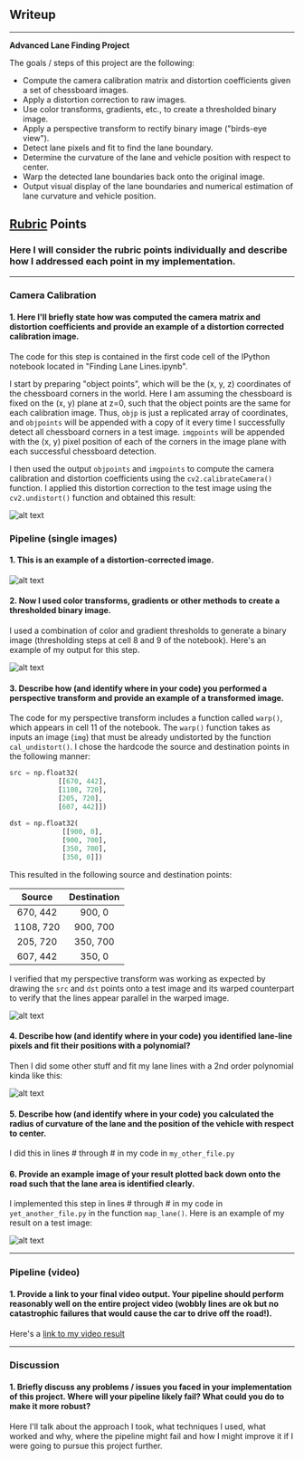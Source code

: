 ## Writeup

---

**Advanced Lane Finding Project**

The goals / steps of this project are the following:

* Compute the camera calibration matrix and distortion coefficients given a set of chessboard images.
* Apply a distortion correction to raw images.
* Use color transforms, gradients, etc., to create a thresholded binary image.
* Apply a perspective transform to rectify binary image ("birds-eye view").
* Detect lane pixels and fit to find the lane boundary.
* Determine the curvature of the lane and vehicle position with respect to center.
* Warp the detected lane boundaries back onto the original image.
* Output visual display of the lane boundaries and numerical estimation of lane curvature and vehicle position.

[//]: # (Image References)

[image1]: ./output_images/undistorted.png "Undistorted"
[image1_1]: ./output_images/undistorted_camera.png "Undistorted Camera"
[image2]: ./output_images/thresholds.png "Thresholds"
[image3]: ./output_images/binary_combo_example.jpg "Binary Example"
[image4]: ./output_images/warped.png "Warp Example"
[image5]: ./output_images/lines_detect.png "Lines Detect"
[image6]: ./output_images/result_image.png "Output"
[video1]: ./output_images/project_video_output.mp4 "Video"

## [Rubric](https://review.udacity.com/#!/rubrics/571/view) Points

### Here I will consider the rubric points individually and describe how I addressed each point in my implementation.  

---

### Camera Calibration

#### 1. Here I'll briefly state how was computed the camera matrix and distortion coefficients and provide an example of a distortion corrected calibration image.

The code for this step is contained in the first code cell of the IPython notebook located in "Finding Lane Lines.ipynb".

I start by preparing "object points", which will be the (x, y, z) coordinates of the chessboard corners in the world. Here I am assuming the chessboard is fixed on the (x, y) plane at z=0, such that the object points are the same for each calibration image.  Thus, `objp` is just a replicated array of coordinates, and `objpoints` will be appended with a copy of it every time I successfully detect all chessboard corners in a test image.  `imgpoints` will be appended with the (x, y) pixel position of each of the corners in the image plane with each successful chessboard detection.  

I then used the output `objpoints` and `imgpoints` to compute the camera calibration and distortion coefficients using the `cv2.calibrateCamera()` function.  I applied this distortion correction to the test image using the `cv2.undistort()` function and obtained this result: 

![alt text][image1]

### Pipeline (single images)

#### 1. This is an example of a distortion-corrected image.

![alt text][image1_1]

#### 2. Now I used color transforms, gradients or other methods to create a thresholded binary image.

I used a combination of color and gradient thresholds to generate a binary image (thresholding steps at cell 8 and 9 of the notebook).  Here's an example of my output for this step.  

![alt text][image2]

#### 3. Describe how (and identify where in your code) you performed a perspective transform and provide an example of a transformed image.

The code for my perspective transform includes a function called `warp()`, which appears in cell 11 of the notebook.  The `warp()` function takes as inputs an image (`img`) that must be already undistorted by the function `cal_undistort()`.  I chose the hardcode the source and destination points in the following manner:

```python
src = np.float32(
            [[670, 442],
            [1108, 720],
            [205, 720],
            [607, 442]])
        
dst = np.float32(
             [[900, 0],
             [900, 700],
             [350, 700],
             [350, 0]])
```

This resulted in the following source and destination points:

| Source        | Destination   | 
|:-------------:|:-------------:| 
| 670, 442      | 900, 0    | 
| 1108, 720     | 900, 700  |
| 205, 720      | 350, 700  |
| 607, 442      | 350, 0    |

I verified that my perspective transform was working as expected by drawing the `src` and `dst` points onto a test image and its warped counterpart to verify that the lines appear parallel in the warped image.

![alt text][image4]

#### 4. Describe how (and identify where in your code) you identified lane-line pixels and fit their positions with a polynomial?

Then I did some other stuff and fit my lane lines with a 2nd order polynomial kinda like this:

![alt text][image5]

#### 5. Describe how (and identify where in your code) you calculated the radius of curvature of the lane and the position of the vehicle with respect to center.

I did this in lines # through # in my code in `my_other_file.py`

#### 6. Provide an example image of your result plotted back down onto the road such that the lane area is identified clearly.

I implemented this step in lines # through # in my code in `yet_another_file.py` in the function `map_lane()`.  Here is an example of my result on a test image:

![alt text][image6]

---

### Pipeline (video)

#### 1. Provide a link to your final video output.  Your pipeline should perform reasonably well on the entire project video (wobbly lines are ok but no catastrophic failures that would cause the car to drive off the road!).

Here's a [link to my video result](./project_video.mp4)

---

### Discussion

#### 1. Briefly discuss any problems / issues you faced in your implementation of this project.  Where will your pipeline likely fail?  What could you do to make it more robust?

Here I'll talk about the approach I took, what techniques I used, what worked and why, where the pipeline might fail and how I might improve it if I were going to pursue this project further.  
